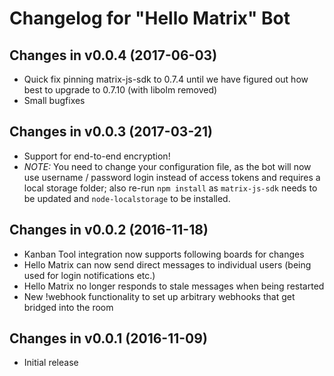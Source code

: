 # Changelog for "Hello Matrix" Bot

## Changes in v0.0.4 (2017-06-03)

- Quick fix pinning matrix-js-sdk to 0.7.4 until we have figured out how best to upgrade to 0.7.10 (with libolm removed)
- Small bugfixes


## Changes in v0.0.3 (2017-03-21)

- Support for end-to-end encryption!
- _NOTE:_ You need to change your configuration file, as the bot will now use username / password login instead of access tokens and requires a local storage folder; also re-run `npm install` as `matrix-js-sdk` needs to be updated and `node-localstorage` to be installed.


## Changes in v0.0.2 (2016-11-18)

- Kanban Tool integration now supports following boards for changes
- Hello Matrix can now send direct messages to individual users (being used for login notifications etc.)
- Hello Matrix no longer responds to stale messages when being restarted
- New !webhook functionality to set up arbitrary webhooks that get bridged into the room


## Changes in v0.0.1 (2016-11-09)

- Initial release

